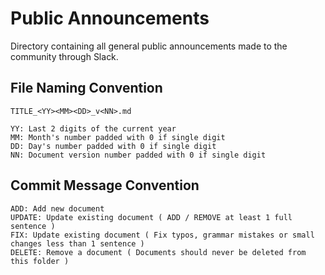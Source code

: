 # Public Announcements

Directory containing all general public announcements made to the community through Slack.

## File Naming Convention

```
TITLE_<YY><MM><DD>_v<NN>.md

YY: Last 2 digits of the current year
MM: Month's number padded with 0 if single digit
DD: Day's number padded with 0 if single digit
NN: Document version number padded with 0 if single digit
```

## Commit Message Convention

```
ADD: Add new document
UPDATE: Update existing document ( ADD / REMOVE at least 1 full sentence )
FIX: Update existing document ( Fix typos, grammar mistakes or small changes less than 1 sentence )
DELETE: Remove a document ( Documents should never be deleted from this folder )
```

